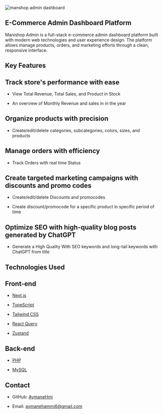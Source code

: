 <img src="https://api.aymanehammi.com/media/admin%20manishop%20thumbnail.png" alt="manshop admin dashboard" />

E-Commerce Admin Dashboard Platform
----------------------------

Manishop Admin is a full-stack e-commerce admin dashboard platform built with modern web technologies and user experience design. The platform allows manage products, orders, and marketing efforts through a clean, responsive interface.

Key Features
------------

Track store's performance with ease
-----------------------------------

* View Total Revenue, Total Sales, and Product in Stock
  
* An overview of Monthly Revenue and sales in in the year

Organize products with precision
--------------------------------
* Create/edit/delete categories, subcategories, colors, sizes, and products

Manage orders with efficiency
-----------------------------

* Track Orders with real time Status

Create targeted marketing campaigns with discounts and promo codes
------------------------------------------------------------------

* Create/edit/delete Discounts and promocodes

* Create discount/promocode for a specific product in specific period of time

Optimize SEO with high-quality blog posts generated by ChatGPT
--------------------------------------------------------------

* Generate a High Quality With SEO keywords and long-tail keywords with ChatGPT from title


Technologies Used
-----------------

Front-end
---------

*   [Next.js](https://nextjs.org/docs)

*   [TypeScript](https://www.typescriptlang.org/)
  
*   [Tailwind CSS](https://tailwindcss.com/)
  
*   [React Query](https://react-query.tanstack.com/)

*   [Zustand](https://github.com/pmndrs/zustand)
    

Back-end
--------

*   [PHP](https://www.php.net/)
    
*   [MySQL](https://www.mysql.com/)
    

Contact
-------

*   GitHub: [AymaneHmi](https://github.com/AymaneHmi)
    
*   Email: [aymanehammi6@gmail.com](mailto:aymanehammi6@gmail.com)
